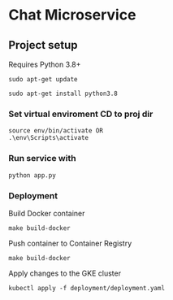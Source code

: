 # Chat Microservice

## Project setup

Requires Python 3.8+

```
sudo apt-get update
```
```
sudo apt-get install python3.8
```

### Set virtual enviroment CD to proj dir
```
source env/bin/activate OR
.\env\Scripts\activate
```

### Run service with
```
python app.py
```

### Deployment
Build Docker container
```
make build-docker
```
Push container to Container Registry
```
make build-docker
```
Apply changes to the GKE cluster
```
kubectl apply -f deployment/deployment.yaml
```
